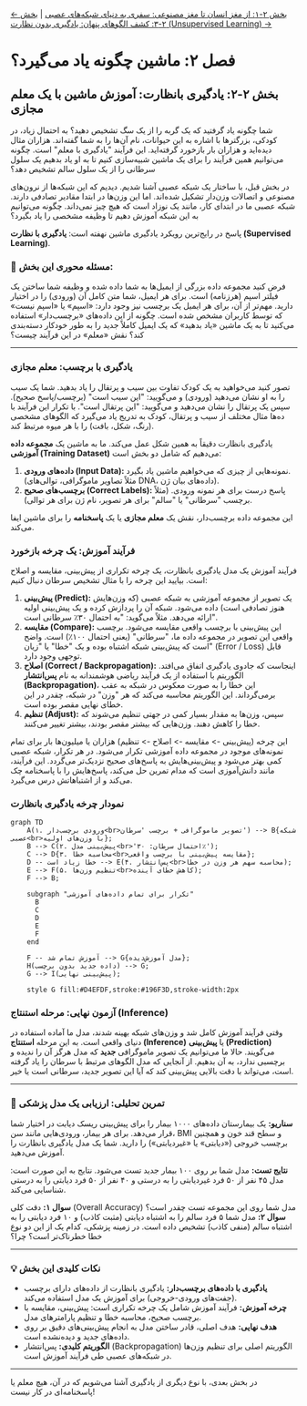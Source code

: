 [← بخش ۲-۱: از مغز انسان تا مغز مصنوعی: سفری به دنیای شبکه‌های عصبی](./01-from-brain-to-ann.md) | [بخش ۲-۳: کشف الگوهای پنهان: یادگیری بدون نظارت (Unsupervised Learning) →](./03-unsupervised-learning.md)

# فصل ۲: ماشین چگونه یاد می‌گیرد؟

## بخش ۲-۲: یادگیری بانظارت: آموزش ماشین با یک معلم مجازی

شما چگونه یاد گرفتید که یک گربه را از یک سگ تشخیص دهید؟ به احتمال زیاد، در کودکی، بزرگترها با اشاره به این حیوانات، نام آن‌ها را به شما گفته‌اند. هزاران مثال دیده‌اید و هزاران بار بازخورد گرفته‌اید. این فرآیند "یادگیری با معلم" است. چگونه می‌توانیم همین فرآیند را برای یک ماشین شبیه‌سازی کنیم تا به او یاد بدهیم یک سلول سرطانی را از یک سلول سالم تشخیص دهد؟

در بخش قبل، با ساختار یک شبکه عصبی آشنا شدیم. دیدیم که این شبکه‌ها از نرون‌های مصنوعی و اتصالات وزن‌دار تشکیل شده‌اند. اما این وزن‌ها در ابتدا مقادیر تصادفی دارند. شبکه عصبی ما در ابتدای کار، مانند یک نوزاد است که هیچ چیز نمی‌داند. چگونه می‌توانیم به این شبکه آموزش دهیم تا وظیفه مشخصی را یاد بگیرد؟

پاسخ در رایج‌ترین رویکرد یادگیری ماشین نهفته است: **یادگیری با نظارت (Supervised Learning)**.

### 🎯 مسئله محوری این بخش:

فرض کنید مجموعه داده بزرگی از ایمیل‌ها به شما داده شده و وظیفه شما ساختن یک فیلتر اسپم (هرزنامه) است. برای هر ایمیل، شما متن کامل آن (ورودی) را در اختیار دارید. مهم‌تر از آن، برای هر ایمیل یک برچسب نیز وجود دارد: «اسپم» یا «اسپم نیست» که توسط کاربران مشخص شده است. چگونه از این داده‌های «برچسب‌دار» استفاده می‌کنید تا به یک ماشین «یاد بدهید» که یک ایمیل کاملاً جدید را به طور خودکار دسته‌بندی کند؟ نقش «معلم» در این فرآیند چیست؟

---

### **یادگیری با برچسب: معلم مجازی**

تصور کنید می‌خواهید به یک کودک تفاوت بین سیب و پرتقال را یاد بدهید. شما یک سیب را به او نشان می‌دهید (ورودی) و می‌گویید: "این سیب است" (برچسب/پاسخ صحیح). سپس یک پرتقال را نشان می‌دهید و می‌گویید: "این پرتقال است". با تکرار این فرآیند با ده‌ها مثال مختلف از سیب و پرتقال، کودک به تدریج یاد می‌گیرد که الگوهای مشخصی (رنگ، شکل، بافت) را با هر میوه مرتبط کند.

یادگیری بانظارت دقیقاً به همین شکل عمل می‌کند. ما به ماشین یک **مجموعه داده آموزشی (Training Dataset)** می‌دهیم که شامل دو بخش است:

1.  **داده‌های ورودی (Input Data):** نمونه‌هایی از چیزی که می‌خواهیم ماشین یاد بگیرد. (مثلاً تصاویر ماموگرافی، توالی‌های DNA، داده‌های بیان ژن).
2.  **برچسب‌های صحیح (Correct Labels):** پاسخ درست برای هر نمونه ورودی. (مثلاً برچسب "سرطانی" یا "سالم" برای هر تصویر، نام ژن برای هر توالی).

این مجموعه داده برچسب‌دار، نقش یک **معلم مجازی** یا یک **پاسخنامه** را برای ماشین ایفا می‌کند.

### **فرآیند آموزش: یک چرخه بازخورد**

فرآیند آموزش یک مدل یادگیری بانظارت، یک چرخه تکراری از پیش‌بینی، مقایسه و اصلاح است. بیایید این چرخه را با مثال تشخیص سرطان دنبال کنیم:

1.  **پیش‌بینی (Predict):** یک تصویر از مجموعه آموزشی به شبکه عصبی (که وزن‌هایش هنوز تصادفی است) داده می‌شود. شبکه آن را پردازش کرده و یک پیش‌بینی اولیه ارائه می‌دهد. مثلاً می‌گوید: "به احتمال ۳۰٪ سرطانی است".
2.  **مقایسه (Compare):** این پیش‌بینی با برچسب واقعی مقایسه می‌شود. برچسب واقعی این تصویر در مجموعه داده ما، "سرطانی" (یعنی احتمال ۱۰۰٪) است. واضح است که پیش‌بینی شبکه اشتباه بوده و یک "خطا" یا "زیان" (Error / Loss) قابل توجهی وجود دارد.
3.  **اصلاح (Correct / Backpropagation):** اینجاست که جادوی یادگیری اتفاق می‌افتد. الگوریتم با استفاده از یک فرآیند ریاضی هوشمندانه به نام **پس‌انتشار (Backpropagation)**، این خطا را به صورت معکوس در شبکه به عقب برمی‌گرداند. این الگوریتم محاسبه می‌کند که هر "وزن" در شبکه، چقدر در این خطای نهایی مقصر بوده است.
4.  **تنظیم (Adjust):** سپس، وزن‌ها به مقدار بسیار کمی در جهتی تنظیم می‌شوند که خطا را کاهش دهند. وزن‌هایی که بیشتر مقصر بودند، بیشتر تغییر می‌کنند.

این چرخه (پیش‌بینی -> مقایسه -> اصلاح -> تنظیم) هزاران یا میلیون‌ها بار برای تمام نمونه‌های موجود در مجموعه داده آموزشی تکرار می‌شود. در هر تکرار، شبکه عصبی کمی بهتر می‌شود و پیش‌بینی‌هایش به پاسخ‌های صحیح نزدیک‌تر می‌گردد. این فرآیند، مانند دانش‌آموزی است که مدام تمرین حل می‌کند، پاسخ‌هایش را با پاسخنامه چک می‌کند و از اشتباهاتش درس می‌گیرد.

### **نمودار چرخه یادگیری بانظارت**

```mermaid
graph TD
    A(۱. ورودی برچسب‌دار<br>تصویر ماموگرافی + برچسب 'سرطان') --> B{شبکه عصبی<br>با وزن‌های اولیه};
    B --> C(۲. پیش‌بینی مدل<br>'احتمال سرطان: ۳۰٪');
    C --> D{۳. محاسبه خطا<br>مقایسه پیش‌بینی با برچسب واقعی};
    D -- خطا زیاد است --> E(۴. پس‌انتشار<br>محاسبه سهم هر وزن در خطا);
    E --> F(۵. تنظیم وزن‌ها<br>کاهش خطای آینده);
    F --> B;

    subgraph "تکرار برای تمام داده‌های آموزشی"
      B
      C
      D
      E
      F
    end

    F -- آموزش تمام شد --> G{مدل آموزش‌دیده};
    H(داده جدید بدون برچسب) --> G;
    G --> I(پیش‌بینی نهایی);

    style G fill:#D4EFDF,stroke:#196F3D,stroke-width:2px
```

### **آزمون نهایی: مرحله استنتاج (Inference)**

وقتی فرآیند آموزش کامل شد و وزن‌های شبکه بهینه شدند، مدل ما آماده استفاده در دنیای واقعی است. به این مرحله **استنتاج (Inference)** یا **پیش‌بینی (Prediction)** می‌گویند. حالا ما می‌توانیم یک تصویر ماموگرافی **جدید** که مدل هرگز آن را ندیده و برچسبی ندارد، به آن بدهیم. از آنجایی که مدل الگوهای مرتبط با سرطان را یاد گرفته است، می‌تواند با دقت بالایی پیش‌بینی کند که آیا این تصویر جدید، سرطانی است یا خیر.

---

### 🔬 تمرین تحلیلی: ارزیابی یک مدل پزشکی

**سناریو:** یک بیمارستان داده‌های ۱۰۰۰ بیمار را برای پیش‌بینی ریسک دیابت در اختیار شما قرار می‌دهد. برای هر بیمار، ورودی‌هایی مانند سن، BMI و سطح قند خون و همچنین برچسب خروجی («دیابتی» یا «غیردیابتی») را دارید. شما یک مدل یادگیری بانظارت را آموزش می‌دهید.

**نتایج تست:** مدل شما بر روی ۱۰۰ بیمار جدید تست می‌شود. نتایج به این صورت است: مدل ۴۵ نفر از ۵۰ فرد غیردیابتی را به درستی و ۴۰ نفر از ۵۰ فرد دیابتی را به درستی شناسایی می‌کند.

**سوال ۱:** دقت کلی (Overall Accuracy) مدل شما روی این مجموعه تست چقدر است؟
**سوال ۲:** مدل شما ۵ فرد سالم را به اشتباه دیابتی (مثبت کاذب) و ۱۰ فرد دیابتی را به اشتباه سالم (منفی کاذب) تشخیص داده است. در زمینه پزشکی، کدام یک از این دو نوع خطا خطرناک‌تر است؟ چرا؟

---

### 💡 نکات کلیدی این بخش

- **یادگیری با داده‌های برچسب‌دار:** یادگیری بانظارت از داده‌های دارای برچسب (جفت‌های ورودی-خروجی) برای آموزش یک مدل استفاده می‌کند.
- **چرخه آموزش:** فرآیند آموزش شامل یک چرخه تکراری است: پیش‌بینی، مقایسه با برچسب صحیح، محاسبه خطا و تنظیم پارامترهای مدل.
- **هدف نهایی:** هدف اصلی، قادر ساختن مدل به انجام پیش‌بینی‌های دقیق بر روی داده‌های جدید و دیده‌نشده است.
- **الگوریتم کلیدی:** پس‌انتشار (Backpropagation) الگوریتم اصلی برای تنظیم وزن‌ها در شبکه‌های عصبی طی فرآیند آموزش است.

---

در بخش بعدی، با نوع دیگری از یادگیری آشنا می‌شویم که در آن، هیچ معلم یا پاسخنامه‌ای در کار نیست!

